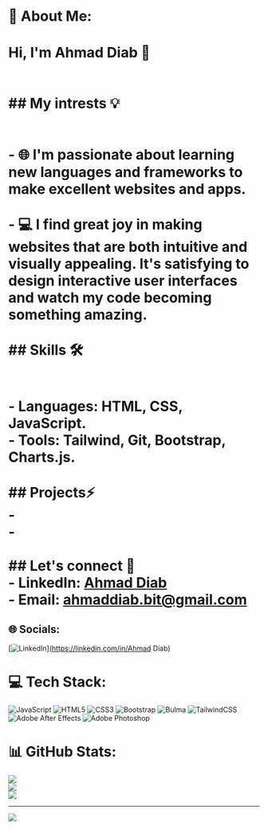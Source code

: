 # 💫 About Me:
# Hi, I'm Ahmad Diab 👋<br><br><br>## My intrests 💡<br><br><br> - 🌐 I'm passionate about learning new languages and frameworks to make excellent websites and apps.<br>  <br> - 💻 I find great joy in making websites that are both intuitive and visually appealing. It's satisfying to design interactive user interfaces and watch my code becoming something amazing.<br><br>## Skills 🛠<br><br><br> - Languages: HTML, CSS, JavaScript.<br> - Tools: Tailwind, Git, Bootstrap, Charts.js.<br><br>## Projects⚡<br> - <br> - <br><br>## Let's connect 💬<br>- LinkedIn: <a href="https://www.linkedin.com/in/ahmad-diab-9854b5296/">Ahmad Diab</a><br>- Email: ahmaddiab.bit@gmail.com


## 🌐 Socials:
[![LinkedIn](https://img.shields.io/badge/LinkedIn-%230077B5.svg?logo=linkedin&logoColor=white)](https://linkedin.com/in/Ahmad Diab) 

# 💻 Tech Stack:
![JavaScript](https://img.shields.io/badge/javascript-%23323330.svg?style=for-the-badge&logo=javascript&logoColor=%23F7DF1E) ![HTML5](https://img.shields.io/badge/html5-%23E34F26.svg?style=for-the-badge&logo=html5&logoColor=white) ![CSS3](https://img.shields.io/badge/css3-%231572B6.svg?style=for-the-badge&logo=css3&logoColor=white) ![Bootstrap](https://img.shields.io/badge/bootstrap-%238511FA.svg?style=for-the-badge&logo=bootstrap&logoColor=white) ![Bulma](https://img.shields.io/badge/bulma-00D0B1?style=for-the-badge&logo=bulma&logoColor=white) ![TailwindCSS](https://img.shields.io/badge/tailwindcss-%2338B2AC.svg?style=for-the-badge&logo=tailwind-css&logoColor=white) ![Adobe After Effects](https://img.shields.io/badge/Adobe%20After%20Effects-9999FF.svg?style=for-the-badge&logo=Adobe%20After%20Effects&logoColor=white) ![Adobe Photoshop](https://img.shields.io/badge/adobe%20photoshop-%2331A8FF.svg?style=for-the-badge&logo=adobe%20photoshop&logoColor=white)
# 📊 GitHub Stats:
![](https://github-readme-stats.vercel.app/api?username=AhmadDiab0&theme=dark&hide_border=false&include_all_commits=false&count_private=false)<br/>
![](https://github-readme-streak-stats.herokuapp.com/?user=AhmadDiab0&theme=dark&hide_border=false)<br/>
![](https://github-readme-stats.vercel.app/api/top-langs/?username=AhmadDiab0&theme=dark&hide_border=false&include_all_commits=false&count_private=false&layout=compact)

---
[![](https://visitcount.itsvg.in/api?id=AhmadDiab0&icon=0&color=0)](https://visitcount.itsvg.in)
